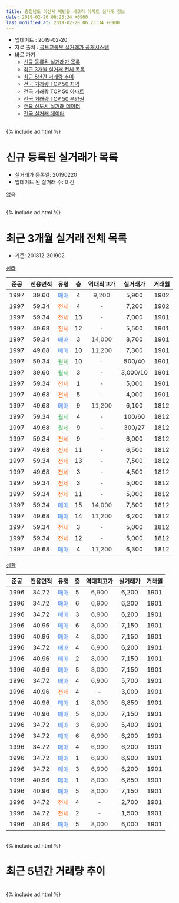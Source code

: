 ```yaml
---
title: 충청남도 아산시 배방읍 세교리 아파트 실거래 정보
date: 2019-02-20 06:23:34 +0900
last_modified_at: 2019-02-20 06:23:34 +0900
---
```


* 업데이트 : 2019-02-20
* 자료 출처 : [국토교통부 실거래가 공개시스템](http://rt.molit.go.kr)
* 바로 가기
    * [신규 등록된 실거래가 목록](#신규-등록된-실거래가-목록)
    * [최근 3개월 실거래 전체 목록](#최근-3개월-실거래-전체-목록)
    * [최근 5년간 거래량 추이](#최근-5년간-거래량-추이)
    * [전국 거래량 TOP 50 지역](https://inasie.github.io/apt-trade-info/최근-3개월-전국에서-가장-거래가-많이-발생한-지역)
    * [전국 거래량 TOP 50 아파트](https://inasie.github.io/apt-trade-info/최근-3개월-전국에서-가장-거래가-많이-발생한-아파트)
    * [전국 거래량 TOP 50 분양권](https://inasie.github.io/apt-trade-info/최근-3개월-전국에서-가장-거래가-많이-발생한-분양권)
    * [주요 신도시 실거래 데이터](https://inasie.github.io/apt-trade-info/주요-신도시)
    * [전국 실거래 데이터](https://inasie.github.io/apt-trade-info/전국)
<br>
{% include ad.html %}
<br>

# 신규 등록된 실거래가 목록
* 실거래가 등록일: 20190220
* 업데이트 된 실거래 수: 0 건

없음

<br>
{% include ad.html %}
<br>

# 최근 3개월 실거래 전체 목록
* 기준: 201812-201902


[신라](https://search.naver.com/search.naver?query=%EC%B6%A9%EC%B2%AD%EB%82%A8%EB%8F%84+%EC%95%84%EC%82%B0%EC%8B%9C+%EB%B0%B0%EB%B0%A9%EC%9D%8D+%EC%84%B8%EA%B5%90%EB%A6%AC+%EC%8B%A0%EB%9D%BC)

|준공|전용면적|유형|층|역대최고가|실거래가|거래월|
|:---:|:---:|:---:|:---:|:---:|:---:|:---:|
|1997|39.60|<span style="color:#4285f3">매매</span>|4|<span style="color:#444444">9,200</span>|5,900|1902|
|1997|59.34|<span style="color:#ff5a00">전세</span>|4|<span style="color:#444444">-</span>|7,200|1902|
|1997|59.34|<span style="color:#ff5a00">전세</span>|13|<span style="color:#444444">-</span>|7,000|1901|
|1997|49.68|<span style="color:#ff5a00">전세</span>|12|<span style="color:#444444">-</span>|5,500|1901|
|1997|59.34|<span style="color:#4285f3">매매</span>|3|<span style="color:#444444">14,000</span>|8,700|1901|
|1997|49.68|<span style="color:#4285f3">매매</span>|10|<span style="color:#444444">11,200</span>|7,300|1901|
|1997|59.34|<span style="color:#34a853">월세</span>|10|<span style="color:#444444">-</span>|500/40|1901|
|1997|39.60|<span style="color:#34a853">월세</span>|3|<span style="color:#444444">-</span>|3,000/10|1901|
|1997|59.34|<span style="color:#ff5a00">전세</span>|1|<span style="color:#444444">-</span>|5,000|1901|
|1997|49.68|<span style="color:#ff5a00">전세</span>|5|<span style="color:#444444">-</span>|4,000|1901|
|1997|49.68|<span style="color:#4285f3">매매</span>|9|<span style="color:#444444">11,200</span>|6,100|1812|
|1997|59.34|<span style="color:#34a853">월세</span>|4|<span style="color:#444444">-</span>|100/60|1812|
|1997|49.68|<span style="color:#34a853">월세</span>|9|<span style="color:#444444">-</span>|300/27|1812|
|1997|59.34|<span style="color:#ff5a00">전세</span>|9|<span style="color:#444444">-</span>|6,000|1812|
|1997|49.68|<span style="color:#ff5a00">전세</span>|11|<span style="color:#444444">-</span>|6,500|1812|
|1997|59.34|<span style="color:#ff5a00">전세</span>|13|<span style="color:#444444">-</span>|7,500|1812|
|1997|49.68|<span style="color:#ff5a00">전세</span>|3|<span style="color:#444444">-</span>|4,500|1812|
|1997|59.34|<span style="color:#ff5a00">전세</span>|3|<span style="color:#444444">-</span>|5,000|1812|
|1997|59.34|<span style="color:#ff5a00">전세</span>|11|<span style="color:#444444">-</span>|5,000|1812|
|1997|59.34|<span style="color:#4285f3">매매</span>|15|<span style="color:#444444">14,000</span>|7,800|1812|
|1997|49.68|<span style="color:#4285f3">매매</span>|14|<span style="color:#444444">11,200</span>|6,200|1812|
|1997|59.34|<span style="color:#ff5a00">전세</span>|3|<span style="color:#444444">-</span>|5,000|1812|
|1997|59.34|<span style="color:#ff5a00">전세</span>|12|<span style="color:#444444">-</span>|5,000|1812|
|1997|49.68|<span style="color:#4285f3">매매</span>|4|<span style="color:#444444">11,200</span>|6,300|1812|

[신한](https://search.naver.com/search.naver?query=%EC%B6%A9%EC%B2%AD%EB%82%A8%EB%8F%84+%EC%95%84%EC%82%B0%EC%8B%9C+%EB%B0%B0%EB%B0%A9%EC%9D%8D+%EC%84%B8%EA%B5%90%EB%A6%AC+%EC%8B%A0%ED%95%9C)

|준공|전용면적|유형|층|역대최고가|실거래가|거래월|
|:---:|:---:|:---:|:---:|:---:|:---:|:---:|
|1996|34.72|<span style="color:#4285f3">매매</span>|5|<span style="color:#444444">6,900</span>|6,200|1901|
|1996|34.72|<span style="color:#4285f3">매매</span>|6|<span style="color:#444444">6,900</span>|6,200|1901|
|1996|34.72|<span style="color:#4285f3">매매</span>|3|<span style="color:#444444">6,900</span>|6,200|1901|
|1996|40.96|<span style="color:#4285f3">매매</span>|6|<span style="color:#444444">8,000</span>|7,150|1901|
|1996|40.96|<span style="color:#4285f3">매매</span>|4|<span style="color:#444444">8,000</span>|7,150|1901|
|1996|34.72|<span style="color:#4285f3">매매</span>|4|<span style="color:#444444">6,900</span>|6,200|1901|
|1996|40.96|<span style="color:#4285f3">매매</span>|2|<span style="color:#444444">8,000</span>|7,150|1901|
|1996|40.96|<span style="color:#4285f3">매매</span>|5|<span style="color:#444444">8,000</span>|7,150|1901|
|1996|34.72|<span style="color:#4285f3">매매</span>|4|<span style="color:#444444">6,900</span>|5,700|1901|
|1996|40.96|<span style="color:#ff5a00">전세</span>|4|<span style="color:#444444">-</span>|3,000|1901|
|1996|40.96|<span style="color:#4285f3">매매</span>|1|<span style="color:#444444">8,000</span>|6,850|1901|
|1996|40.96|<span style="color:#4285f3">매매</span>|5|<span style="color:#444444">8,000</span>|7,150|1901|
|1996|34.72|<span style="color:#4285f3">매매</span>|3|<span style="color:#444444">6,900</span>|5,400|1901|
|1996|34.72|<span style="color:#4285f3">매매</span>|6|<span style="color:#444444">6,900</span>|6,200|1901|
|1996|34.72|<span style="color:#4285f3">매매</span>|4|<span style="color:#444444">6,900</span>|6,200|1901|
|1996|34.72|<span style="color:#4285f3">매매</span>|1|<span style="color:#444444">6,900</span>|6,900|1901|
|1996|34.72|<span style="color:#4285f3">매매</span>|3|<span style="color:#444444">6,900</span>|6,200|1901|
|1996|40.96|<span style="color:#4285f3">매매</span>|1|<span style="color:#444444">8,000</span>|6,850|1901|
|1996|40.96|<span style="color:#4285f3">매매</span>|5|<span style="color:#444444">8,000</span>|7,150|1901|
|1996|34.72|<span style="color:#ff5a00">전세</span>|4|<span style="color:#444444">-</span>|2,700|1901|
|1996|34.72|<span style="color:#ff5a00">전세</span>|2|<span style="color:#444444">-</span>|1,500|1901|
|1996|40.96|<span style="color:#4285f3">매매</span>|5|<span style="color:#444444">8,000</span>|6,000|1901|


<br>
{% include ad.html %}
<br>

# 최근 5년간 거래량 추이


<div style="width:100%;">
    <canvas id="deal_progress" height="200"></canvas>
</div>

<script>
new Chart(document.getElementById("deal_progress"), {
    type: 'line',
    data: {
        labels: ['201402','201403','201404','201405','201406','201407','201408','201409','201410','201411','201412','201501','201502','201503','201504','201505','201506','201507','201508','201509','201510','201511','201512','201601','201602','201603','201604','201605','201606','201607','201608','201609','201610','201611','201612','201701','201702','201703','201704','201705','201706','201707','201708','201709','201710','201711','201712','201801','201802','201803','201804','201805','201806','201807','201808','201809','201810','201811','201812','201901','201902'],
        datasets: [{
            label: '매매',
            pointRadius: 1,
            data: [24, 18, 14, 13, 11, 17, 16, 21, 11, 16, 14, 23, 14, 17, 12, 8, 7, 11, 11, 10, 10, 10, 6, 9, 5, 6, 6, 3, 6, 7, 21, 11, 26, 14, 6, 5, 9, 8, 10, 6, 10, 8, 8, 7, 4, 5, 2, 7, 5, 9, 5, 11, 1, 1, 6, 19, 14, 8, 4, 21, 1],
            borderColor: "rgba(255, 201, 14, 1)",
            backgroundColor: "rgba(255, 201, 14, 0.5)",
            fill: false,
            lineTension: 0
        },{
            label: '전월세',
            pointRadius: 1,
            data: [13, 10, 10, 13, 14, 15, 12, 21, 14, 5, 8, 9, 11, 18, 9, 9, 13, 13, 13, 12, 12, 9, 5, 10, 14, 13, 8, 9, 9, 18, 13, 8, 10, 10, 5, 7, 6, 8, 6, 4, 4, 7, 10, 7, 3, 4, 4, 6, 5, 8, 3, 6, 10, 3, 7, 5, 13, 6, 10, 9, 1],
            borderColor: "rgba(0, 141, 185, 1)",
            backgroundColor: "rgba(0, 141, 185, 0.5)",
            fill: false,
            lineTension: 0
        }
        ]
    },
    options: {
        responsive: true,
        title: {
            display: false
        },
        tooltips: {
            mode: 'index',
            intersect: false
        },
        hover: {
            mode: 'nearest',
            intersect: true
        },
        scales: {
            xAxes: [{
                display: true,
                scaleLabel: {
                    display: true,
                    labelString: '년/월'
                }
            }],
            yAxes: [{
                display: true,
                ticks: {
                    suggestedMin: 0,
                },
                scaleLabel: {
                    display: true,
                    labelString: '실거래 수'
                }
            }]
        }
    }
});

</script>


<br>
{% include ad.html %}
<br>


